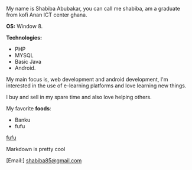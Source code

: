 My name is Shabiba Abubakar, you can call me shabiba, am a graduate from kofi Anan ICT center ghana.
  
**OS:**  Window 8.
  
**Technologies:**
 
- PHP 
- MYSQL
- Basic Java
- Android.

My main focus is, web development and android development, I'm interested in the use of e-learning platforms and love learning new things.
  
I buy and sell in my spare time and also love helping others.

My favorite  **foods**:
- Banku
- fufu

[fufu](http://cdn.ghanaweb.com/imagelib/pics/89598063.jpg)

Markdown is pretty cool
  
  [Email:] shabiba85@gmail.com
